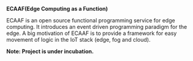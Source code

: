 **ECAAF(Edge Computing as a Function)**

ECAAF is an open source functional programming service for edge computing. It introduces an event driven programming paradigm for the edge. A big motivation of ECAAF is to provide a framework for easy movement of logic in the IoT stack (edge, fog and cloud).

**Note: Project is under incubation.**
